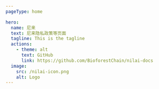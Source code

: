 ```yaml
---
pageType: home

hero:
  name: 尼来
  text: 尼来隐私政策等页面
  tagline: This is the tagline
  actions:
    - theme: alt
      text: GitHub
      link: https://github.com/BioforestChain/nilai-docs
  image:
    src: /nilai-icon.png
    alt: Logo
---
```

